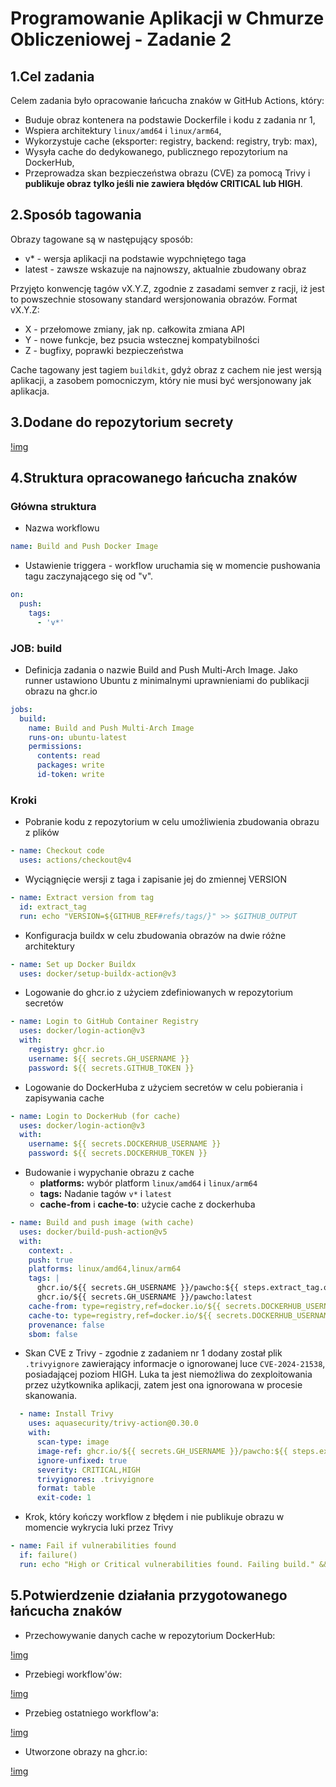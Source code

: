 # Programowanie Aplikacji w Chmurze Obliczeniowej - Zadanie 2

## 1.Cel zadania
Celem zadania było opracowanie łańcucha znaków w GitHub Actions, który:
- Buduje obraz kontenera na podstawie Dockerfile i kodu z zadania nr 1,
- Wspiera architektury `linux/amd64` i `linux/arm64`,
- Wykorzystuje cache (eksporter: registry, backend: registry, tryb: max),
- Wysyła cache do dedykowanego, publicznego repozytorium na DockerHub,
- Przeprowadza skan bezpieczeństwa obrazu (CVE) za pomocą Trivy i **publikuje obraz tylko jeśli nie zawiera błędów CRITICAL lub HIGH**.

## 2.Sposób tagowania

Obrazy tagowane są w następujący sposób:
- v* - wersja aplikacji na podstawie wypchniętego taga
- latest - zawsze wskazuje na najnowszy, aktualnie zbudowany obraz

Przyjęto konwencję tagów vX.Y.Z, zgodnie z zasadami semver z racji, iż jest to powszechnie stosowany standard wersjonowania obrazów. Format vX.Y.Z:
- X - przełomowe zmiany, jak np. całkowita zmiana API
- Y - nowe funkcje, bez psucia wstecznej kompatybilności
- Z - bugfixy, poprawki bezpieczeństwa

Cache tagowany jest tagiem `buildkit`, gdyż obraz z cachem nie jest wersją aplikacji, a zasobem pomocniczym, który nie musi być wersjonowany jak aplikacja.

## 3.Dodane do repozytorium secrety

[!img](secrets.png)

## 4.Struktura opracowanego łańcucha znaków

### Główna struktura

- Nazwa workflowu
```yml
name: Build and Push Docker Image
```

- Ustawienie triggera - workflow uruchamia się w momencie pushowania tagu zaczynającego się od "v".
```yml
on:
  push:
    tags:
      - 'v*'
```

### JOB: build

- Definicja zadania o nazwie Build and Push Multi-Arch Image. Jako runner ustawiono Ubuntu z minimalnymi uprawnieniami do publikacji obrazu na ghcr.io
```yml
jobs:
  build:
    name: Build and Push Multi-Arch Image
    runs-on: ubuntu-latest
    permissions:
      contents: read
      packages: write
      id-token: write
```

### Kroki

- Pobranie kodu z repozytorium w celu umożliwienia zbudowania obrazu z plików
```yml
- name: Checkout code
  uses: actions/checkout@v4
```

- Wyciągnięcie wersji z taga i zapisanie jej do zmiennej VERSION
```yml
- name: Extract version from tag
  id: extract_tag
  run: echo "VERSION=${GITHUB_REF#refs/tags/}" >> $GITHUB_OUTPUT
```

- Konfiguracja buildx w celu zbudowania obrazów na dwie różne architektury
```yml
- name: Set up Docker Buildx
  uses: docker/setup-buildx-action@v3
```

- Logowanie do ghcr.io z użyciem zdefiniowanych w repozytorium secretów
```yml
- name: Login to GitHub Container Registry
  uses: docker/login-action@v3
  with:
    registry: ghcr.io
    username: ${{ secrets.GH_USERNAME }}
    password: ${{ secrets.GITHUB_TOKEN }}
```

- Logowanie do DockerHuba z użyciem secretów w celu pobierania i zapisywania cache
```yml
- name: Login to DockerHub (for cache)
  uses: docker/login-action@v3
  with:
    username: ${{ secrets.DOCKERHUB_USERNAME }}
    password: ${{ secrets.DOCKERHUB_TOKEN }}
```

- Budowanie i wypychanie obrazu z cache
    - **platforms:** wybór platform `linux/amd64` i `linux/arm64`
    - **tags:** Nadanie tagów `v*` i `latest`
    - **cache-from** i **cache-to**: użycie cache z dockerhuba
```yml
- name: Build and push image (with cache)
  uses: docker/build-push-action@v5
  with:
    context: .
    push: true
    platforms: linux/amd64,linux/arm64
    tags: |
      ghcr.io/${{ secrets.GH_USERNAME }}/pawcho:${{ steps.extract_tag.outputs.VERSION }}
      ghcr.io/${{ secrets.GH_USERNAME }}/pawcho:latest
    cache-from: type=registry,ref=docker.io/${{ secrets.DOCKERHUB_USERNAME }}/cache:buildkit
    cache-to: type=registry,ref=docker.io/${{ secrets.DOCKERHUB_USERNAME }}/cache:buildkit,mode=max
    provenance: false
    sbom: false
```

- Skan CVE z Trivy - zgodnie z zadaniem nr 1 dodany został plik `.trivyignore` zawierający informacje o ignorowanej luce `CVE-2024-21538`, posiadającej poziom HIGH. Luka ta jest niemożliwa do zexploitowania przez użytkownika aplikacji, zatem jest ona ignorowana w procesie skanowania.
```yml
  - name: Install Trivy
    uses: aquasecurity/trivy-action@0.30.0
    with:
      scan-type: image
      image-ref: ghcr.io/${{ secrets.GH_USERNAME }}/pawcho:${{ steps.extract_tag.outputs.VERSION }}
      ignore-unfixed: true
      severity: CRITICAL,HIGH
      trivyignores: .trivyignore
      format: table
      exit-code: 1
```

- Krok, który kończy workflow z błędem i nie publikuje obrazu w momencie wykrycia luki przez Trivy
```yml
- name: Fail if vulnerabilities found
  if: failure()
  run: echo "High or Critical vulnerabilities found. Failing build." && exit 1
```

## 5.Potwierdzenie działania przygotowanego łańcucha znaków

- Przechowywanie danych cache w repozytorium DockerHub:

[!img](img/dockerhub.png)

- Przebiegi workflow'ów:

[!img](img/actions1.png)

- Przebieg ostatniego workflow'a:

[!img](img/actions2.png)

- Utworzone obrazy na ghcr.io:

[!img](img/ghcr.png)
 

